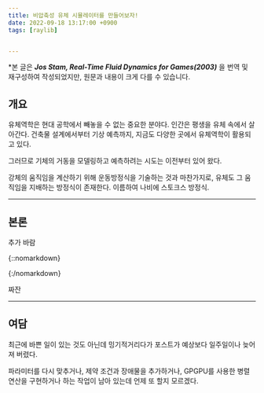 ```yaml
---
title: 비압축성 유체 시뮬레이터를 만들어보자!
date: 2022-09-18 13:17:00 +0900
tags: [raylib]


---
```


*본 글은 ___Jos Stam, Real-Time Fluid Dynamics for Games(2003)___ 을 번역 및 재구성하여 작성되었지만, 원문과 내용이 크게 다를 수 있습니다.

## 개요

유체역학은 현대 공학에서 빼놓을 수 없는 중요한 분야다. 인간은 평생을 유체 속에서 살아간다. 건축물 설계에서부터 기상 예측까지, 지금도 다양한 곳에서 유체역학이 활용되고 있다.

그러므로 기체의 거동을 모델링하고 예측하려는 시도는 이전부터 있어 왔다.

강체의 움직임을 계산하기 위해 운동방정식을 기술하는 것과 마찬가지로, 유체도 그 움직임을 지배하는 방정식이 존재한다. 이름하여 나비에 스토크스 방정식.

---

## 본론

추가 바람

{::nomarkdown}

<canvas class=emscripten id=canvas oncontextmenu=event.preventDefault()></canvas>
<script src=/webasm/fluid.js async></script>

{:/nomarkdown}

짜잔

---

## 여담

최근에 바쁜 일이 있는 것도 아닌데 밍기적거리다가 포스트가 예상보다 일주일이나 늦어져 버렸다.

파라미터를 다시 맞추거나, 제약 조건과 장애물을 추가하거나, GPGPU를 사용한 병렬 연산을 구현하거나 하는 작업이 남아 있는데 언제 또 할지 모르겠다.